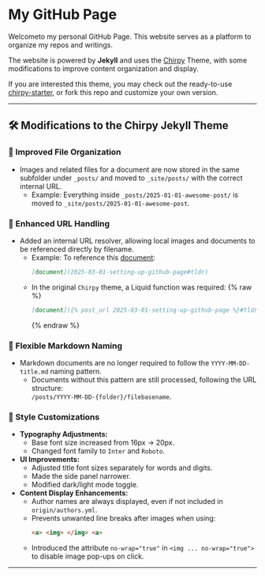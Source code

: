 # My GitHub Page

Welcometo my personal GitHub Page. This website serves as a platform to organize my repos and writings. 


The website is powered by **Jekyll** and uses the [Chirpy](https://github.com/cotes2020/jekyll-theme-chirpy) Theme, with some modifications to improve content organization and display.  


If you are interested this theme, you may check out the ready-to-use [chirpy-starter](https://github.com/cotes2020/chirpy-starter), or fork this repo and customize your own version. 

---

## 🛠 Modifications to the Chirpy Jekyll Theme

### 📂 Improved File Organization
- Images and related files for a document are now stored in the same subfolder under `_posts/` and moved to `_site/posts/` with the correct internal URL.
  - Example: Everything inside `_posts/2025-01-01-awesome-post/` is moved to `_site/posts/2025-01-01-awesome-post`.

### 🔗 Enhanced URL Handling
- Added an internal URL resolver, allowing local images and documents to be referenced directly by filename.
  - Example: To reference this [document](2025-03-01-setting-up-github-page#tldr):
    ```md
    [document](2025-03-01-setting-up-github-page#tldr)
    ```
  - In the original `Chirpy` theme, a Liquid function was required:
    {% raw %}
    ```md
    [document]({% post_url 2025-03-01-setting-up-github-page %}#tldr)
    ```
    {% endraw %}

### 📜 Flexible Markdown Naming
- Markdown documents are no longer required to follow the `YYYY-MM-DD-title.md` naming pattern.
  - Documents without this pattern are still processed, following the URL structure:  
    `/posts/YYYY-MM-DD-{folder}/filebasename`.

### 🎨 Style Customizations
- **Typography Adjustments:**
  - Base font size increased from 16px → 20px.
  - Changed font family to `Inter` and `Roboto`.
- **UI Improvements:**
  - Adjusted title font sizes separately for words and digits.
  - Made the side panel narrower.
  - Modified dark/light mode toggle.
- **Content Display Enhancements:**
  - Author names are always displayed, even if not included in `origin/authors.yml`.
  - Prevents unwanted line breaks after images when using:
    ```html
    <a> <img> </img> <a>
    ```
  - Introduced the attribute `no-wrap="true"` in `<img ... no-wrap="true">` to disable image pop-ups on click.


---